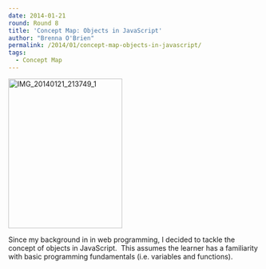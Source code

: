 ```yaml
---
date: 2014-01-21
round: Round 8
title: 'Concept Map: Objects in JavaScript'
author: "Brenna O'Brien"
permalink: /2014/01/concept-map-objects-in-javascript/
tags:
  - Concept Map
---
```

[<img class="alignnone size-medium wp-image-5554" alt="IMG_20140121_213749_1" src="/training-course/uploads/2014/01/IMG_20140121_213749_1-228x300.jpg" width="228" height="300" />][1]

Since my background in in web programming, I decided to tackle the concept of objects in JavaScript.  This assumes the learner has a familiarity with basic programming fundamentals (i.e. variables and functions).

 [1]: /training-course/uploads/2014/01/IMG_20140121_213749_1.jpg
